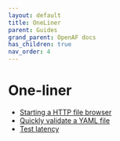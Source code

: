 ```yaml
---
layout: default
title: OneLiner
parent: Guides
grand_parent: OpenAF docs
has_children: true
nav_order: 4
---
```


# One-liner

  * [Starting a HTTP file browser](oneliner/starting-a-http-file-browser.md)
  * [Quickly validate a YAML file](oneliner/quickly-validate-a-yaml-file.md)
  * [Test latency](oneliner/test-latency.md)